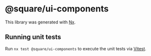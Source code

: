 # @square/ui-components

This library was generated with [Nx](https://nx.dev).

## Running unit tests

Run `nx test @square/ui-components` to execute the unit tests via [Vitest](https://vitest.dev/).
